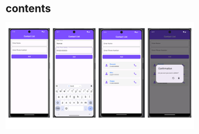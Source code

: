 # contents

![image alt](https://github.com/Rawnak003/flutter_ostad/blob/5352fb4252969c6f0b8b8af081d0e9a485607180/assignment_2_contents.jpg)
